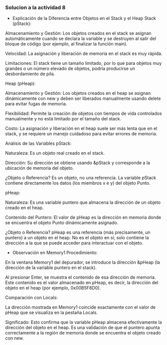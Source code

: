 ### Solucion a la actividad 8

- Explicación de la Diferencia entre Objetos en el Stack y el Heap
Stack (pStack):

Almacenamiento y Gestión: Los objetos creados en el stack se asignan automáticamente cuando se declara la variable y se destruyen al salir del bloque de código (por ejemplo, al finalizar la función main).

Velocidad: La asignación y liberación de memoria en el stack es muy rápida.

Limitaciones: El stack tiene un tamaño limitado, por lo que para objetos muy grandes o un número elevado de objetos, podría producirse un desbordamiento de pila.

Heap (pHeap):

Almacenamiento y Gestión: Los objetos creados en el heap se asignan dinámicamente con new y deben ser liberados manualmente usando delete para evitar fugas de memoria.

Flexibilidad: Permite la creación de objetos con tiempos de vida controlados manualmente y no está limitado por el tamaño del stack.

Costo: La asignación y liberación en el heap suele ser más lenta que en el stack, y se requiere un manejo cuidadoso para evitar errores de memoria.

Análisis de las Variables
pStack:

Naturaleza: Es un objeto real creado en el stack.

Dirección: Su dirección se obtiene usando &pStack y corresponde a la ubicación de memoria del objeto.

¿Objeto o Referencia? Es un objeto, no una referencia. La variable pStack contiene directamente los datos (los miembros x e y) del objeto Punto.

pHeap:

Naturaleza: Es una variable puntero que almacena la dirección de un objeto creado en el heap.

Contenido del Puntero: El valor de pHeap es la dirección en memoria donde se encuentra el objeto Punto dinámicamente asignado.

¿Objeto o Referencia? pHeap es una referencia (más precisamente, un puntero) a un objeto en el heap. No es el objeto en sí; solo contiene la dirección a la que se puede acceder para interactuar con el objeto.

- Observación en Memory1
Procedimiento:

En la ventana Memory1 del depurador, se introduce la dirección &pHeap (la dirección de la variable puntero en el stack).

Al presionar Enter, se muestra el contenido de esa dirección de memoria. Este contenido es el valor almacenado en pHeap, es decir, la dirección del objeto en el heap (por ejemplo, 0x00B5F8D0).

Comparación con Locals:

La dirección mostrada en Memory1 coincide exactamente con el valor de pHeap que se visualiza en la pestaña Locals.

Significado: Esto confirma que la variable pHeap almacena efectivamente la dirección del objeto en el heap. Es una validación de que el puntero apunta correctamente a la región de memoria donde se encuentra el objeto creado con new.
